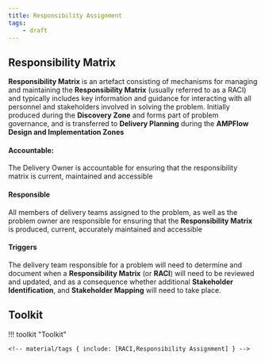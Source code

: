 ```yaml
---
title: Responsibility Assignment 
tags:
    - draft
---
```


## Responsibility Matrix

**Responsibility Matrix** is an artefact consisting of mechanisms for managing and maintaining the **Responsibility Matrix** (usually referred to as a RACI) and typically includes key information and guidance for interacting with all personnel and stakeholders involved in solving the problem. Initially produced during the **Discovery Zone** and forms part of problem governance, and is transferred to **Delivery Planning** during the **AMPFlow Design and Implementation Zones**

#### Accountable: 
The Delivery Owner is accountable for ensuring that the responsibility matrix is current, maintained and accessible

#### Responsible 
All members of delivery teams assigned to the problem, as well as the problem owner are responsible for ensuring that the **Responsibility Matrix** is produced, current, accurately maintained and accessible 

#### Triggers
The delivery team responsible for a problem will need to determine and document when a **Responsibility Matrix** (or **RACI**) will need to be reviewed and updated, and as a consequence whether additional **Stakeholder Identification**, and **Stakeholder Mapping** will need to take place.


## Toolkit

!!! toolkit "Toolkit"

    <!-- material/tags { include: [RACI,Responsibility Assignment] } -->

